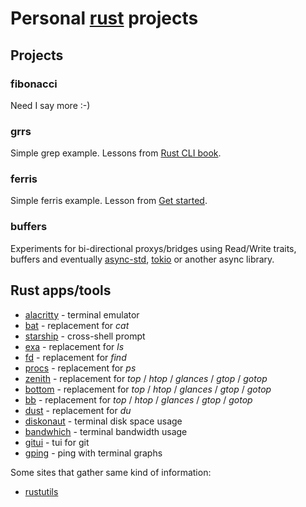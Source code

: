 # Personal [rust](https://www.rust-lang.org) projects

## Projects

### fibonacci

Need I say more :-)

### grrs

Simple grep example. Lessons from
[Rust CLI book](https://rust-cli.github.io/book/index.html).

### ferris

Simple ferris example. Lesson from
[Get started](https://www.rust-lang.org/learn/get-started).

### buffers

Experiments for bi-directional proxys/bridges using Read/Write traits, buffers
and eventually [async-std](https://docs.rs/async-std), [tokio](https://tokio.rs)
or another async library.

## Rust apps/tools

* [alacritty](https://github.com/alacritty/alacritty) - terminal emulator
* [bat](https://github.com/sharkdp/bat) - replacement for *cat*
* [starship](https://starship.rs/) - cross-shell prompt
* [exa](https://the.exa.website/) - replacement for *ls*
* [fd]() - replacement for *find*
* [procs]() - replacement for *ps*
* [zenith](https://github.com/bvaisvil/zenith) - replacement for *top* / *htop* / *glances* / *gtop* / *gotop*
* [bottom](https://github.com/ClementTsang/bottom) - replacement for *top* / *htop* / *glances* / *gtop* / *gotop*
* [bb](https://github.com/epilys/bb) - replacement for *top* / *htop* / *glances* / *gtop* / *gotop*
* [dust](https://github.com/bootandy/dust) - replacement for *du*
* [diskonaut](https://github.com/imsnif/diskonaut) - terminal disk space usage
* [bandwhich](https://github.com/imsnif/bandwhich) - terminal bandwidth usage
* [gitui](https://github.com/extrawurst/gitui) - tui for git
* [gping](https://github.com/orf/gping/) - ping with terminal graphs

Some sites that gather same kind of information:

* [rustutils](https://rustutils.com/)
